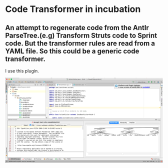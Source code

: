 # Code Transformer in incubation

## An attempt to regenerate code from the Antlr ParseTree.(e.g) Transform Struts code to Sprint code. But the transformer rules are read from a YAML file. So this could be a generic code transformer. 

I use this plugin.

![Intellij Idea Antlr Plugin](https://github.com/mohanr/Code-Generator/blob/master/Antlr%20IntelliJ%20Idea%20Plugin.png)

